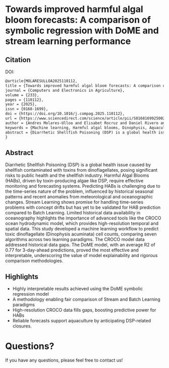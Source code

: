 # Towards improved harmful algal bloom forecasts: A comparison of symbolic regression with DoME and stream learning performance

## Citation

DOI: 

```tex
@article{MOLARESULLOA2025110112,
title = {Towards improved harmful algal bloom forecasts: A comparison of symbolic regression with DoME and stream learning performance},
journal = {Computers and Electronics in Agriculture},
volume = {233},
pages = {110112},
year = {2025},
issn = {0168-1699},
doi = {https://doi.org/10.1016/j.compag.2025.110112},
url = {https://www.sciencedirect.com/science/article/pii/S0168169925002182},
author = {Andres Molares-Ulloa and Elisabet Rocruz and Daniel Rivero and Xosé A. Padin and Rita Nolasco and Jesús Dubert and Enrique Fernandez-Blanco},
keywords = {Machine learning, Harmful algal blooms, Dinophysis, Aquaculture, Stream learning},
abstract = {Diarrhetic Shellfish Poisoning (DSP) is a global health issue caused by shellfish contaminated with toxins from dinoflagellates, posing significant risks to public health and the shellfish industry. Harmful Algal Blooms (HABs), driven by toxin-producing algae like DSP, require effective monitoring and forecasting systems. Predicting HABs is challenging due to the time-series nature of the problem, influenced by historical seasonal patterns and recent anomalies from meteorological and oceanographic changes. Stream Learning shows promise for handling time-series problems with concept drifts but has yet to be validated for HAB prediction compared to Batch Learning. Limited historical data availability in oceanography highlights the importance of advanced tools like the CROCO ocean hydrodynamic model, which provides high-resolution temporal and spatial data. This study developed a machine learning workflow to predict toxic dinoflagellate (Dinophysis acuminata) cell counts, comparing seven algorithms across two learning paradigms. The CROCO model data addressed historical data gaps. The DoME model, with an average R2 of 0.77 for 3-day-ahead predictions, proved the most effective and interpretable, underscoring the value of model explainability and rigorous comparison methodologies.}
}

```

## Abstract
Diarrhetic Shellfish Poisoning (DSP) is a global health issue caused by shellfish contaminated with toxins from dinoflagellates, posing significant risks to public health and the shellfish industry. Harmful Algal Blooms (HABs), driven by toxin-producing algae like DSP, require effective monitoring and forecasting systems. Predicting HABs is challenging due to the time-series nature of the problem, influenced by historical seasonal patterns and recent anomalies from meteorological and oceanographic changes. Stream Learning shows promise for handling time-series problems with concept drifts but has yet to be validated for HAB prediction compared to Batch Learning. Limited historical data availability in oceanography highlights the importance of advanced tools like the CROCO ocean hydrodynamic model, which provides high-resolution temporal and spatial data. This study developed a machine learning workflow to predict toxic dinoflagellate (Dinophysis acuminata) cell counts, comparing seven algorithms across two learning paradigms. The CROCO model data addressed historical data gaps. The DoME model, with an average R2 of 0.77 for 3-day-ahead predictions, proved the most effective and interpretable, underscoring the value of model explainability and rigorous comparison methodologies.

## Highlights

* Highly interpretable results achieved using the DoME symbolic regression model
* A methodology enabling fair comparison of Stream and Batch Learning paradigms
* High-resolution CROCO data fills gaps, boosting predictive power for HABs
* Reliable forecasts support aquaculture by anticipating DSP-related closures.



# Questions?
If you have any questions, please feel free to contact us!
